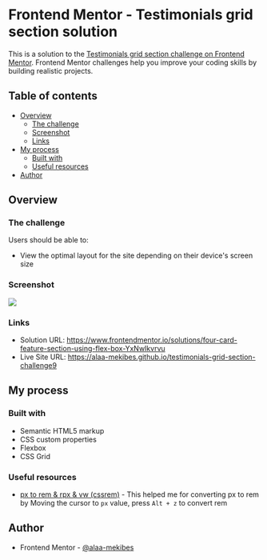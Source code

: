 # Frontend Mentor - Testimonials grid section solution

This is a solution to the [Testimonials grid section challenge on Frontend Mentor](https://www.frontendmentor.io/challenges/testimonials-grid-section-Nnw6J7Un7). Frontend Mentor challenges help you improve your coding skills by building realistic projects. 

## Table of contents

- [Overview](#overview)
  - [The challenge](#the-challenge)
  - [Screenshot](#screenshot)
  - [Links](#links)
- [My process](#my-process)
  - [Built with](#built-with)
  - [Useful resources](#useful-resources)
- [Author](#author)

## Overview

### The challenge

Users should be able to:

- View the optimal layout for the site depending on their device's screen size

### Screenshot

![](./Screenshot.png)

### Links

- Solution URL: https://www.frontendmentor.io/solutions/four-card-feature-section-using-flex-box-YxNwIkvrvu
- Live Site URL: https://alaa-mekibes.github.io/testimonials-grid-section-challenge9

## My process

### Built with

- Semantic HTML5 markup
- CSS custom properties
- Flexbox
- CSS Grid

### Useful resources

- [px to rem & rpx & vw (cssrem)](https://marketplace.visualstudio.com/items?itemName=cipchk.cssrem) - This helped me for converting px to rem by Moving the cursor to `px` value, press `Alt + z` to convert rem

## Author

- Frontend Mentor - [@alaa-mekibes](https://www.frontendmentor.io/profile/alaa-mekibes)
